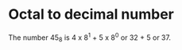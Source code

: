 # Octal to decimal number

The number 45<sub>8</sub> is 4 x 8<sup>1</sup> + 5 x 8<sup>0</sup> or 32 + 5 or 37.
